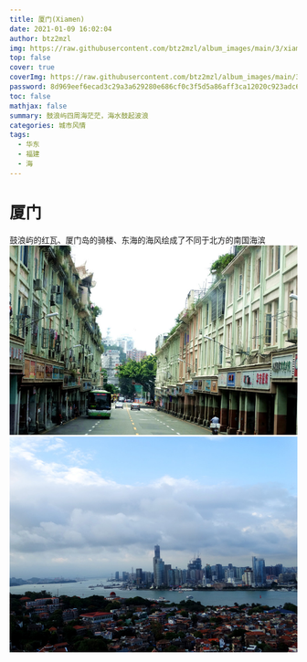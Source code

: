 ```yaml
---
title: 厦门(Xiamen)
date: 2021-01-09 16:02:04
author: btz2mzl
img: https://raw.githubusercontent.com/btz2mzl/album_images/main/3/xiamen_1.jpg
top: false
cover: true
coverImg: https://raw.githubusercontent.com/btz2mzl/album_images/main/3/xiamen_1.jpg
password: 8d969eef6ecad3c29a3a629280e686cf0c3f5d5a86aff3ca12020c923adc6c92
toc: false
mathjax: false
summary: 鼓浪屿四周海茫茫，海水鼓起波浪
categories: 城市风情
tags:
  - 华东
  - 福建
  - 海
---
```

# 厦门
鼓浪屿的红瓦、厦门岛的骑楼、东海的海风绘成了不同于北方的南国海滨
![闽南的骑楼间散发出大海的气息(思明南路)](https://raw.githubusercontent.com/btz2mzl/album_images/main/3/xiamen_1.jpg)
![恬静的鼓浪屿与繁华的厦门岛深情对视（日光岩视角）](https://raw.githubusercontent.com/btz2mzl/album_images/main/3/xiamen_2.jpg)